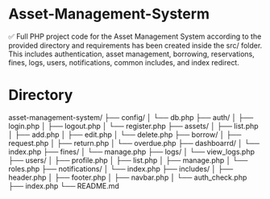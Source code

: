 # Asset-Management-Systerm
✅ Full PHP project code for the Asset Management System according to the provided directory and requirements has been created inside the src/ folder. This includes authentication, asset management, borrowing, reservations, fines, logs, users, notifications, common includes, and index redirect.

# Directory

asset-management-system/
├── config/
│   └── db.php
├── auth/
│   ├── login.php
│   ├── logout.php
│   └── register.php
├── assets/
│   ├── list.php
│   ├── add.php
│   ├── edit.php
│   └── delete.php
├── borrow/
│   ├── request.php
│   ├── return.php
│   └── overdue.php
├── dashboarrd/
│   └── index.php
├── fines/
│   └── manage.php
├── logs/
│   └── view_logs.php
├── users/
│   ├── profile.php
│   ├── list.php
│   ├── manage.php
│   └── roles.php
├── notifications/
│   └── index.php
├── includes/
│   ├── header.php
│   ├── footer.php
│   ├── navbar.php
│   └── auth_check.php
├── index.php
└── README.md
